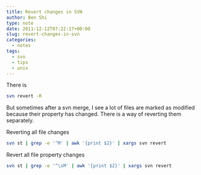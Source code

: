 ```yaml
---
title: Revert changes in SVN
author: Ben Shi
type: note
date: 2011-12-12T07:22:17+00:00
slug: revert-changes-in-svn
categories:
  - notes
tags:
  - svn
  - tips
  - unix
---
```


There is

```bash
svn revert -R
```

But sometimes after a svn merge, I see a lot of files are marked as modified because their property
has changed. There is a way of reverting them separately.

Reverting all file changes

```bash
svn st | grep -e '^M' | awk '{print $2}' | xargs svn revert
```

Revert all file property changes

```bash
svn st | grep -e '^\sM' | awk '{print $2}' | xargs svn revert
```
